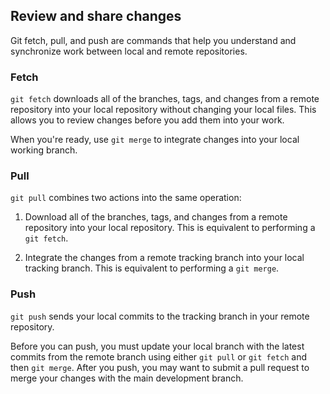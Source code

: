 ## Review and share changes
Git fetch, pull, and push are commands that help you understand and synchronize work between local and remote repositories.

### Fetch

`git fetch` downloads all of the branches, tags, and changes from a remote repository into your local repository without changing your local files. This allows you to review changes before you add them into your work.

When you're ready, use `git merge` to integrate changes into your local working branch.

### Pull

`git pull` combines two actions into the same operation:
1. Download all of the branches, tags, and changes from a remote repository into your local repository. This is equivalent to performing a `git fetch`.

2. Integrate the changes from a remote tracking branch into your local tracking branch. This is equivalent to performing a `git merge`.


### Push
`git push` sends your local commits to the tracking branch in your remote repository.

Before you can push, you must update your local branch with the latest commits from the remote branch using either `git pull` or `git fetch` and then `git merge`. After you push, you may want to submit a pull request to merge your changes with the main development branch.
